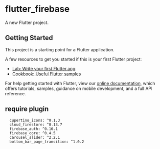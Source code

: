 # flutter_firebase

A new Flutter project.

## Getting Started

This project is a starting point for a Flutter application.

A few resources to get you started if this is your first Flutter project:

- [Lab: Write your first Flutter app](https://flutter.dev/docs/get-started/codelab)
- [Cookbook: Useful Flutter samples](https://flutter.dev/docs/cookbook)

For help getting started with Flutter, view our
[online documentation](https://flutter.dev/docs), which offers tutorials,
samples, guidance on mobile development, and a full API reference.

## require plugin
```
  cupertino_icons: ^0.1.3
  cloud_firestore: ^0.13.7
  firebase_auth: ^0.16.1
  firebase_core: ^0.4.5
  carousel_slider: ^2.2.1
  bottom_bar_page_transition: ^1.0.2
```

